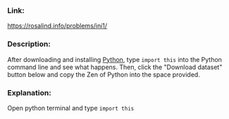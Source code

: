 ### Link:

https://rosalind.info/problems/ini1/

### **Description:**

After downloading and installing [Python](https://rosalind.info/glossary/python/), type `import this` into the Python command line and see what happens. Then, click the "Download dataset" button below and copy the Zen of Python into the space provided.

### **Explanation:**

Open python terminal and type `import this`
